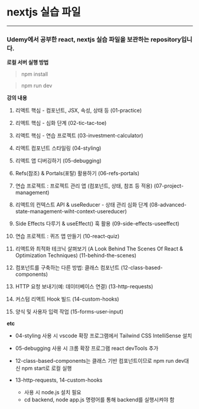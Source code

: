 # nextjs 실습 파일

---

### Udemy에서 공부한 react, nextjs 실습 파일을 보관하는 repository입니다.

**로컬 서버 실행 방법**

> npm install

> npm run dev

**강의 내용**

1. 리액트 핵심 - 컴포넌트, JSX, 속성, 상태 등 (01-practice)

2. 리액트 핵심 - 심화 단계 (02-tic-tac-toe)

3. 리액트 핵심 - 연습 프로젝트 (03-investment-calculator)

4. 리액트 컴포넌트 스타일링 (04-styling)

5. 리액트 앱 디버깅하기 (05-debugging)

6. Refs(참조) & Portals(포탈) 활용하기 (06-refs-portals)

7. 연습 프로젝트 : 프로젝트 관리 앱 (컴포넌트, 상태, 참조 등 적용) (07-project-management)

8. 리액트의 컨텍스트 API & useReducer - 상태 관리 심화 단계 (08-advanced-state-management-wiht-context-usereducer)

9. Side Effects 다루기 & useEffect() 훅 활용 (09-side-effects-useeffect)

10. 연습 프로젝트 : 퀴즈 앱 만들기 (10-react-quiz)

11. 리액트와 최적화 테크닉 살펴보기 (A Look Behind The Scenes Of React & Optimization Techniques) (11-behind-the-scenes)

12. 컴포넌트를 구축하는 다른 방법: 클래스 컴포넌트 (12-class-based-components)

13. HTTP 요청 보내기(예: 데이터베이스 연결) (13-http-requests)

14. 커스텀 리액트 Hook 빌드 (14-custom-hooks)

15. 양식 및 사용자 입력 작업 (15-forms-user-input)

**etc**

- 04-styling 사용 시 vscode 확장 프로그램에서 Tailwind CSS IntelliSense 설치

- 05-debugging 사용 시 크롬 확장 프로그램 react devTools 추가

- 12-class-based-components는 클래스 기반 컴포넌트이므로 npm run dev대신 npm start로 로컬 실행

- 13-http-requests, 14-custom-hooks
  - 사용 시 node.js 설치 필요
  - cd backend, node app.js 명령어를 통해 backend를 실행시켜야 함
